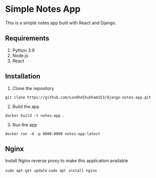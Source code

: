 # Simple Notes App
This is a simple notes app built with React and Django.

## Requirements
1. Python 3.9   
2. Node.js
3. React
   
## Installation
1. Clone the repository
```
git clone https://github.com/LondheShubham153/django-notes-app.git
```
    
2. Build the app
```
docker build -t notes-app .
```

3. Run the app
```
docker run -d -p 8000:8000 notes-app:latest
```

## Nginx

Install Nginx reverse proxy to make this application available

`sudo apt-get update`
`sudo apt install nginx`
